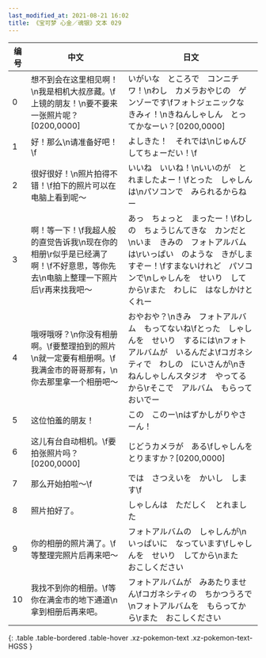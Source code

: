 ```yaml
---
last_modified_at: 2021-08-21 16:02
title: 《宝可梦 心金／魂银》文本 029
---
```

| 编号 | 中文 | 日文 |
| ---- | ---- | ---- |
| 0 | 想不到会在这里相见啊！\n我是相机大叔彦藏。\f上镜的朋友！\n要不要来一张照片呢？[0200,0000] | いがいな　ところで　コンニチワ！\nわし　カメラおやじの　ゲンゾーです\fフォトジェニックな　きみィ！\nきねんしゃしん　とってかなーい？[0200,0000] |
| 1 | 好！那么\n请准备好吧！\f | よしきた！　それでは\nじゅんび　してちょーだい！\f |
| 2 | 很好很好！\n照片拍得不错！\f拍下的照片可以在电脑上看到呢～ | いいね　いいね！\nいいのが　とれましたよー！\fとった　しゃしんは\nパソコンで　みられるからねー |
| 3 | 啊！等一下！\f我超人般的直觉告诉我\n现在你的相册\r似乎是已经满了啊！\f不好意思，等你先去\n电脑上整理一下照片后\r再来找我吧～ | あっ　ちょっと　まったー！\fわしの　ちょうじんてきな　カンだと\nいま　きみの　フォトアルバムは\rいっぱい　のような　きがしますぞー！\fすまないけれど　パソコンで\nしゃしんを　せいり　してから\rまた　わしに　はなしかけとくれー |
| 4 | 哦呀哦呀？\n你没有相册啊。\f要整理拍到的照片\n就一定要有相册啊。\f我满金市的哥哥那有，\n你去那里拿一个相册吧～ | おやおや？\nきみ　フォトアルバム　もってないね\fとった　しゃしんを　せいり　するには\nフォトアルバムが　いるんだよ\fコガネシティで　わしの　にいさんが\nきねんしゃしんスタジオ　やってるから\rそこで　アルバム　もらっておいでー |
| 5 | 这位怕羞的朋友！ | この　このー\nはずかしがりやさーん！ |
| 6 | 这儿有台自动相机。\f要拍张照片吗？[0200,0000] | じどうカメラが　ある\fしゃしんを　とりますか？[0200,0000] |
| 7 | 那么开始拍啦～\f | では　さつえいを　かいし　します\f |
| 8 | 照片拍好了。 | しゃしんは　ただしく　とれました |
| 9 | 你的相册的照片满了。\f等整理完照片后再来吧～ | フォトアルバムの　しゃしんが\nいっぱいに　なっています\fしゃしんを　せいり　してから\nまた　おこしください |
| 10 | 我找不到你的相册。\f等你在满金市的地下通道\n拿到相册后再来吧。 | フォトアルバムが　みあたりません\fコガネシティの　ちかつうろで\nフォトアルバムを　もらってから\rまた　おこしください |
{: .table .table-bordered .table-hover .xz-pokemon-text .xz-pokemon-text-HGSS }